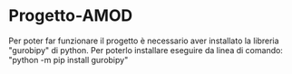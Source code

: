 # Progetto-AMOD

Per poter far funzionare il progetto è necessario aver installato la libreria "gurobipy" di python.
Per poterlo installare eseguire da linea di comando: "python -m pip install gurobipy"
